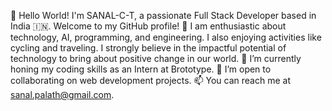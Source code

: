 👋 Hello World! I'm SANAL-C-T, a passionate Full Stack Developer based in India 🇮🇳. Welcome to my GitHub profile!
👀 I am enthusiastic about technology, AI, programming, and engineering. I also enjoying activities like cycling and traveling. I strongly believe in the impactful potential of technology to bring about positive change in our world.
🌱 I’m currently honing my coding skills as an Intern at Brototype.
💞️ I’m open to collaborating on web development projects.
📫 You can reach me at sanal.palath@gmail.com.
   
  

<!---
SANAL-C-T/SANAL-C-T is a ✨ special ✨ repository because its `README.md` (this file) appears on your GitHub profile.
You can click the Preview link to take a look at your changes.
--->
